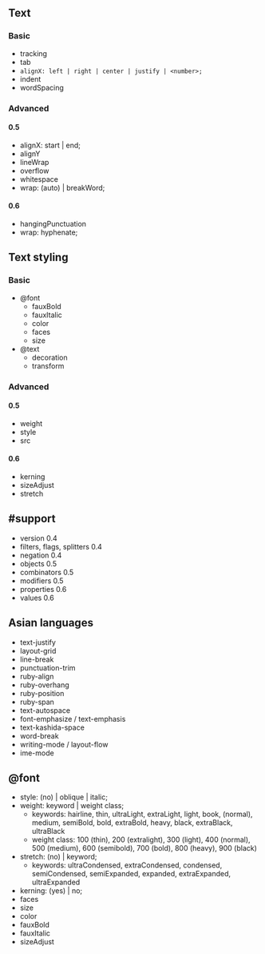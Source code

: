 ## Text

### Basic

- tracking
- tab
- `alignX: left | right | center | justify | <number>;`
- indent
- wordSpacing

### Advanced

#### 0.5

- alignX: start | end;
- alignY
- lineWrap
- overflow
- whitespace
- wrap: (auto) | breakWord;

#### 0.6

- hangingPunctuation
- wrap: hyphenate;

## Text styling

### Basic

- @font
  - fauxBold
  - fauxItalic
  - color
  - faces
  - size
- @text
  - decoration
  - transform

### Advanced

#### 0.5

- weight
- style
- src

#### 0.6

- kerning
- sizeAdjust
- stretch

## #support

- version 0.4
- filters, flags, splitters 0.4
- negation 0.4
- objects 0.5
- combinators 0.5
- modifiers 0.5
- properties 0.6
- values 0.6

## Asian languages

- text-justify
- layout-grid
- line-break
- punctuation-trim
- ruby-align
- ruby-overhang
- ruby-position
- ruby-span
- text-autospace
- font-emphasize / text-emphasis
- text-kashida-space
- word-break
- writing-mode / layout-flow
- ime-mode

## @font

- style: (no) | oblique | italic;
- weight: keyword | weight class;
  - keywords: hairline, thin, ultraLight, extraLight, light, book, (normal),
    medium, semiBold, bold, extraBold, heavy, black, extraBlack, ultraBlack
  - weight class: 100 (thin), 200 (extralight), 300 (light), 400 (normal),
    500 (medium), 600 (semibold), 700 (bold), 800 (heavy), 900 (black)
- stretch: (no) | keyword;
  - keywords: ultraCondensed, extraCondensed, condensed, semiCondensed,
    semiExpanded, expanded, extraExpanded, ultraExpanded
- kerning: (yes) | no;
- faces
- size
- color
- fauxBold
- fauxItalic
- sizeAdjust
